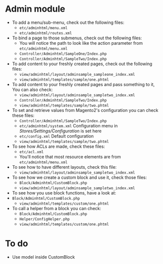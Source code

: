 # Admin module

* To add a menu/sub-menu, check out the following files:
  * `etc/adminhtml/menu.xml`
  * `etc/adminhtml/routes.xml`
* To bind a page to those submenus, check out the following files:
  * You will notice the path to look like the action parameter from `etc/adminhtml/menu.xml`
  * `Controller/Adminhtml/SampleOne/Index.php`
  * `Controller/Adminhtml/SampleTwo/Index.php`
* To add content to your freshly created pages, check out the following files:
  * `view/adminhtml/layout/adminsample_sampleone_index.xml`
  * `view/adminhtml/templates/sample/one.phtml`
* To add content to your freshly created pages and pass something to it, You can also check:
  * `view/adminhtml/layout/adminsample_sampletwo_index.xml`
  * `Controller/Adminhtml/SampleTwo/Index.php`
  * `view/adminhtml/templates/sample/two.phtml`
* To set and retrieve values from Magento2's configuration you can check these files:
  * `Controller/Adminhtml/SampleTwo/Index.php`
  * `etc/adminhtml/system.xml` Configuration menu in *Stores/Settings/Configuration* is set here
  * `etc/config.xml` Default configuration
  * `view/adminhtml/templates/sample/two.phtml`
* To see how ACLs are made, check these files:
  * `etc/acl.xml`
  * You'll notice that most resource elements are from `etc/adminhtml/menu.xml`
* To see how to have different layouts, check this file:
  * `view/adminhtml/layout/adminsample_sampletwo_index.xml`
* To see how we create a custom block and use it, check those files:
  * `Block/Adminhtml/CustomBlock.php`
  * `view/adminhtml/layout/adminsample_sampletwo_index.xml`
* To see how you use block functions, have a look at:
* `Block/Adminhtml/CustomBlock.php`
  * `view/adminhtml/templates/custom/one.phtml`
* To call a helper from a block you can check:
  * `Block/Adminhtml/CustomBlock.php`
  * `Helper/ConfigHelper.php`
  * `view/adminhtml/templates/custom/one.phtml`

# To do

- Use model inside CustomBlock
